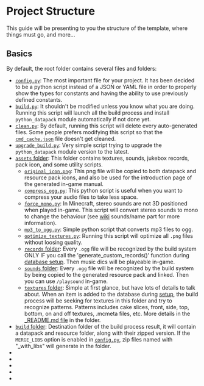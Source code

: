 
# Project Structure
This guide will be presenting to you the structure of the template, where things must go, and more...<br>

## Basics
By default, the root folder contains several files and folders:
- [`config.py`](../config.py): The most important file for your project. It has been decided to be a python script instead of a JSON or YAML file in order to properly show the types for constants and having the ability to use previously defined constants.
- [`build.py`](../build.py): It shouldn't be modified unless you know what you are doing. Running this script will launch all the build process and install `python_datapack` module automatically if not done yet.
- [`clean.py`](../clean.py): By default, running this script will delete every auto-generated files. Some people prefers modifying this script so that the [`cmd_cache.json`](../cmd_cache.json) file doesn't get cleaned.
- [`upgrade_build.py`](../upgrade_build.py): Very simple script trying to upgrade the `python_datapack` module version to the latest.
- [`assets` folder](../assets/): This folder contains textures, sounds, jukebox records, pack icon, and some utility scripts.
  - [`original_icon.png`](../assets/): This png file will be copied to both datapack and resource pack icons, and also be used for the introduction page of the generated in-game manual.
  - [`compress_ogg.py`](../assets/compress_ogg.py): This python script is useful when you want to compress your audio files to take less space.
  - [`force_mono.py`](../assets/force_mono.py): In Minecraft, stereo sounds are not 3D positioned when played in-game. This script will convert stereo sounds to mono to change the behaviour (see [wiki](https://minecraft.wiki/w/Sounds.json#Java_Edition) sounds/name part for more information).
  - [`mp3_to_ogg.py`](../assets/mp3_to_ogg.py): Simple python script that converts mp3 files to ogg.
  - [`optimize_textures.py`](../assets/optimize_textures.py): Running this script will optimize all `.png` files without loosing quality.
  - [`records` folder](../assets/records/): Every `.ogg` file will be recognized by the build system ONLY IF you call the 'generate_custom_records()' function during [database setup](../user/setup_database.py). Then music dics will be playeable in-game.
  - [`sounds` folder](../assets/sounds/): Every `.ogg` file will be recognized by the build system by being copied to the generated resource pack and linked. Then you can use `/playsound` in-game.
  - [`textures` folder](../assets/textures/): Simple at first glance, but have lots of details to talk about. When an item is added to the database during [setup](../user/setup_database.py), the build process will be seeking for textures in this folder and try to recognize patterns. Patterns includes cake slices, front, side, top, bottom, on and off textures, .mcmeta files, etc. More details in the [_README.md file](../assets/textures/_README.md) in the folder.
- [`build` folder](../build/): Destination folder of the build process result, it will contain a datapack and resource folder, along with their zipped version. If the `MERGE_LIBS` option is enabled in [`config.py`](../config.py), zip files named with "_with_libs" will generate in the folder.
- []()
- []()
- []()
- []()
- []()



